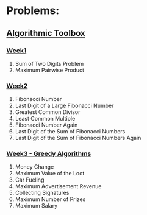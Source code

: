 # Problems:

## [Algorithmic Toolbox](https://www.coursera.org/learn/algorithmic-toolbox)

### [Week1](https://github.com/anastaszi/Data-Structures-and-Algorithms-Specialization/tree/master/1_Toolbox/week1)

1. Sum of Two Digits Problem
2. Maximum Pairwise Product

### [Week2](https://github.com/anastaszi/Data-Structures-and-Algorithms-Specialization/tree/master/1_Toolbox/week2)

1. Fibonacci Number
2. Last Digit of a Large Fibonacci Number
3. Greatest Common Divisor
4. Least Common Multiple
5. Fibonacci Number Again
6. Last Digit of the Sum of Fibonacci Numbers
7. Last Digit of the Sum of Fibonacci Numbers Again

### [Week3 - Greedy Algorithms](https://github.com/anastaszi/Data-Structures-and-Algorithms-Specialization/tree/master/1_Toolbox/week3_greedy_algorithms)

1. Money Change
2. Maximum Value of the Loot
3. Car Fueling
4. Maximum Advertisement Revenue
5. Collecting Signatures
6. Maximum Number of Prizes
7. Maximum Salary
